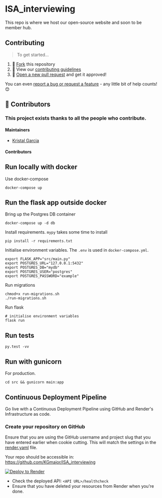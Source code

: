 # ISA_interviewing
This repo is where we host our open-source website and soon to be member hub.

## Contributing

> To get started...

1. 🍴 [Fork](https://github.com/kgmajor/ISA_interviewing/fork) this repository
2. 🔨 View our [contributing guidelines](.github/CONTRIBUTING.MD)
3. 🎉 [Open a new pull request](https://github.com/kgmajor/ISA_interviewing/compare) and get it approved!

You can even [report a bug or request a feature](https://github.com/kgmajor/ISA_interviewing/issues/new) - any little bit of help counts! 😊


## 💛️ Contributors

### This project exists thanks to all the **people who contribute**. 

#### Maintainers

- [Kristal Garcia](https://github.com/kgmajor)

#### Contributors


## Run locally with docker

Use docker-compose
```
docker-compose up
```

## Run the flask app outside docker

Bring up the Postgres DB container
```
docker-compose up -d db
```

Install requirements.
`mypy` takes some time to install
```
pip install -r requirements.txt
```

Initialise environment variables. The `.env` is used in `docker-compose.yml`.
```
export FLASK_APP="src/main.py"
export POSTGRES_URL="127.0.0.1:5432"
export POSTGRES_DB="mydb"
export POSTGRES_USER="postgres"
export POSTGRES_PASSWORD="example"
```

Run migrations
```
chmod+x run-migrations.sh
./run-migrations.sh
```

Run flask
```
# initialise environment variables
flask run
```

## Run tests

```
py.test -vv
```


## Run with gunicorn
For production.
```
cd src && gunicorn main:app
```

## Continuous Deployment Pipeline

Go live with a Continuous Deployment Pipeline using GitHub and Render's Infrastructure as code.

### Create your repository on GitHub

Ensure that you are using the GitHub username and project slug that you have entered earlier when cookie cutting.
This will match the settings in the [render.yaml](render.yaml) file.

Your repo should be accessible in: https://github.com/KGmajor/ISA_interviewing

[![Deploy to Render](https://render.com/images/deploy-to-render-button.svg)](https://render.com/deploy)

* Check the deployed API: `<API URL>/healthcheck`
* Ensure that you have deleted your resources from Render when you're done.
